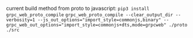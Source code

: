 current build method from proto to javascript:
`pip3 install grpc_web_proto_compile`
`grpc_web_proto_compile --clear_output_dir --verbosity=1 --js_out_options="import_style=commonjs,binary" --grpc_web_out_options="import_style=commonjs+dts,mode=grpcweb" ./proto ./src`